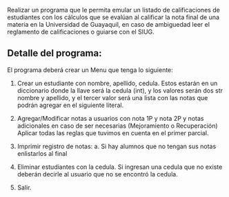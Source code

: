 Realizar un programa que le permita emular un listado de calificaciones de estudiantes
con los cálculos que se evalúan al calificar la nota final de una materia en la
Universidad de Guayaquil, en caso de ambiguedad leer el reglamento de calificaciones o
guiarse con el SIUG.

## Detalle del programa:

El programa deberá crear un Menu que tenga lo siguiente:

1. Crear un estudiante con nombre, apellido, cedula. Estos estarán en un diccionario
  donde la llave será la cedula (int), y los valores serán dos str nombre y apellido, y
  el tercer valor será una lista con las notas que podrán agregar en el siguiente literal.

2. Agregar/Modificar notas a usuarios con nota 1P y nota 2P y notas adicionales en caso
  de ser necesarias (Mejoramiento o Recuperación) Aplicar todas las reglas que tuvimos en
  cuenta en el primer parcial.

3. Imprimir registro de notas:
    a. Si hay alumnos que no tengan sus notas enlistarlos al final

4. Eliminar estudiantes con la cedula. Si ingresan una cedula que no existe deberán decirle
  al usuario que no se encontró la cedula.

5. Salir.